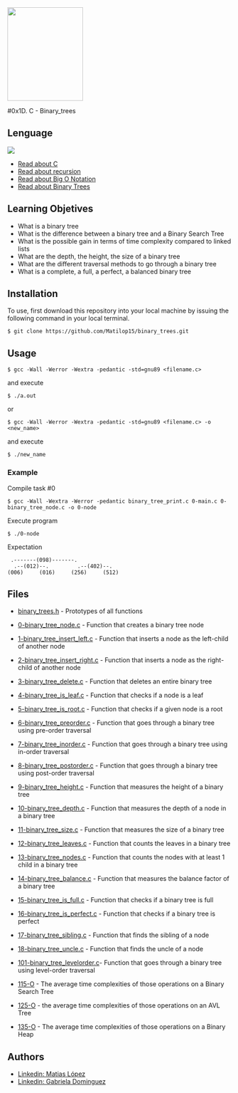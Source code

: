 <img src="https://blog.holbertonschool.com/wp-content/uploads/2020/04/unnamed-2.png" width="170" height="210">

#0x1D. C - Binary_trees

## Lenguage
<img src="https://img.icons8.com/color/50/000000/c-programming.png">

- [Read about C](https://holbertonintranet.s3.amazonaws.com/uploads/misc/2021/1/d801279f75de6a982a55d752dfd3632909f720f0.pdf?X-Amz-Algorithm=AWS4-HMAC-SHA256&X-Amz-Credential=AKIARDDGGGOU5BHMTQX4%2F20220324%2Fus-east-1%2Fs3%2Faws4_request&X-Amz-Date=20220324T125252Z&X-Amz-Expires=86400&X-Amz-SignedHeaders=host&X-Amz-Signature=e2a33ce2d5bfc3fca92f759423257dc7ff69b0f620d0a01814bc329db4d52aea)
- [Read about recursion](https://holbertonintranet.s3.amazonaws.com/uploads/misc/2021/1/2818ba6f14f644b871dcbd746925fa15b8cd5937.pdf?X-Amz-Algorithm=AWS4-HMAC-SHA256&X-Amz-Credential=AKIARDDGGGOU5BHMTQX4%2F20220324%2Fus-east-1%2Fs3%2Faws4_request&X-Amz-Date=20220324T125336Z&X-Amz-Expires=86400&X-Amz-SignedHeaders=host&X-Amz-Signature=5f14c593c7bfeaccd6f4bafc8bd20d1bc85fc1a92a94e1ccfe2fcee64ac8419c)
- [Read about Big O Notation](https://stackoverflow.com/questions/487258/what-is-a-plain-english-explanation-of-big-o-notation)
- [Read about Binary Trees](https://en.wikipedia.org/wiki/Binary_tree)

## Learning Objetives

- What is a binary tree
- What is the difference between a binary tree and a Binary Search Tree
- What is the possible gain in terms of time complexity compared to linked lists
- What are the depth, the height, the size of a binary tree
- What are the different traversal methods to go through a binary tree
- What is a complete, a full, a perfect, a balanced binary tree

## Installation
To use, first download  this repository into your local machine by issuing the following command in your local terminal. 
```
$ git clone https://github.com/Matilop15/binary_trees.git
```

## Usage
```
$ gcc -Wall -Werror -Wextra -pedantic -std=gnu89 <filename.c>
```
and execute
```
$ ./a.out
```
or 
```
$ gcc -Wall -Werror -Wextra -pedantic -std=gnu89 <filename.c> -o <new_name>
```
and execute 
```
$ ./new_name
```
### Example

Compile task #0
```
$ gcc -Wall -Wextra -Werror -pedantic binary_tree_print.c 0-main.c 0-binary_tree_node.c -o 0-node
```
Execute program
```
$ ./0-node
```
Expectation
```
 .-------(098)-------.
  .--(012)--.         .--(402)--.
(006)     (016)     (256)     (512)
```

## Files

- [binary_trees.h](https://github.com/Matilop15/binary_trees/blob/master/binary_trees.h) - Prototypes of all functions

- [0-binary_tree_node.c](https://github.com/Matilop15/binary_trees/blob/master/0-binary_tree_node.c) - Function that creates a binary tree node
- [1-binary_tree_insert_left.c](https://github.com/Matilop15/binary_trees/blob/master/1-binary_tree_insert_left.c) - Function that inserts a node as the left-child of another node
- [2-binary_tree_insert_right.c](https://github.com/Matilop15/binary_trees/blob/master/2-binary_tree_insert_right.c) - Function that inserts a node as the right-child of another node
- [3-binary_tree_delete.c](https://github.com/Matilop15/binary_trees/blob/master/3-binary_tree_delete.c) - Function that deletes an entire binary tree
- [4-binary_tree_is_leaf.c](https://github.com/Matilop15/binary_trees/blob/master/4-binary_tree_is_leaf.c) - Function that checks if a node is a leaf
- [5-binary_tree_is_root.c](https://github.com/Matilop15/binary_trees/blob/master/5-binary_tree_is_root.c) - Function that checks if a given node is a root
- [6-binary_tree_preorder.c](https://github.com/Matilop15/binary_trees/blob/master/6-binary_tree_preorder.c) - Function that goes through a binary tree using pre-order traversal
- [7-binary_tree_inorder.c](https://github.com/Matilop15/binary_trees/blob/master/7-binary_tree_inorder.c) - Function that goes through a binary tree using in-order traversal
- [8-binary_tree_postorder.c](https://github.com/Matilop15/binary_trees/blob/master/8-binary_tree_postorder.c) - Function that goes through a binary tree using post-order traversal
- [9-binary_tree_height.c](https://github.com/Matilop15/binary_trees/blob/master/9-binary_tree_height.c) - Function that measures the height of a binary tree
- [10-binary_tree_depth.c](https://github.com/Matilop15/binary_trees/blob/master/10-binary_tree_depth.c) - Function that measures the depth of a node in a binary tree
- [11-binary_tree_size.c](https://github.com/Matilop15/binary_trees/blob/master/11-binary_tree_size.c) - Function that measures the size of a binary tree
- [12-binary_tree_leaves.c](https://github.com/Matilop15/binary_trees/blob/master/12-binary_tree_leaves.c) - Function that counts the leaves in a binary tree
- [13-binary_tree_nodes.c](https://github.com/Matilop15/binary_trees/blob/master/13-binary_tree_nodes.c) - Function that counts the nodes with at least 1 child in a binary tree
- [14-binary_tree_balance.c](https://github.com/Matilop15/binary_trees/blob/master/14-binary_tree_balance.c) - Function that measures the balance factor of a binary tree
- [15-binary_tree_is_full.c](https://github.com/Matilop15/binary_trees/blob/master/15-binary_tree_is_full.c) - Function that checks if a binary tree is full
- [16-binary_tree_is_perfect.c](https://github.com/Matilop15/binary_trees/blob/master/16-binary_tree_is_perfect.c) - Function that checks if a binary tree is perfect
- [17-binary_tree_sibling.c](https://github.com/Matilop15/binary_trees/blob/master/17-binary_tree_sibling.c) - Function that finds the sibling of a node
- [18-binary_tree_uncle.c](https://github.com/Matilop15/binary_trees/blob/master/18-binary_tree_uncle.c) - Function that finds the uncle of a node
- [101-binary_tree_levelorder.c](https://github.com/Matilop15/binary_trees/blob/master/101-binary_tree_levelorder.c)- Function that goes through a binary tree using level-order traversal
- [115-O](https://github.com/Matilop15/binary_trees/blob/master/115-O) - The average time complexities of those operations on a Binary Search Tree
- [125-O](https://github.com/Matilop15/binary_trees/blob/master/125-O) - the average time complexities of those operations on an AVL Tree 
- [135-O](https://github.com/Matilop15/binary_trees/blob/master/135-O) - The average time complexities of those operations on a Binary Heap 

## Authors
- [Linkedin: Matias López](https://uy.linkedin.com/in/matias-l%C3%B3pez-777796194?trk=people-guest_people_search-card)
- [Linkedin: Gabriela Dominguez](https://www.linkedin.com/in/maria-gabriela-dominguez-bb95b41a6/)

